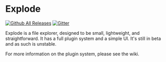# Explode

[![Github All Releases](https://img.shields.io/github/downloads/SamPoulton/Explode/total.svg)](https://github.com/SamPoulton/Explode/releases) [![Gitter](https://img.shields.io/gitter/room/nwjs/nw.js.svg)](https://gitter.im/Explode-File-Explorer/Lobby)



Explode is a file explorer, designed to be small, lightweight, and straightforward. It has a full plugin system and a simple UI. It's still in beta and as such is unstable.

For more information on the plugin system, please see the wiki.
